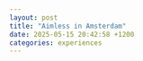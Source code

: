 ```yaml
---
layout: post
title: "Aimless in Amsterdam"
date: 2025-05-15 20:42:58 +1200
categories: experiences
---
```

